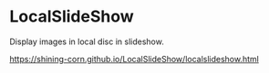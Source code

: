# LocalSlideShow
Display images in local disc in slideshow.

https://shining-corn.github.io/LocalSlideShow/localslideshow.html
